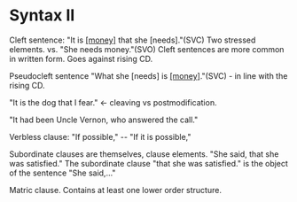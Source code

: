 Syntax II
====================

Cleft sentence: "It is [[money]](rheme) that she [needs]."(SVC) Two stressed elements.  vs. "She needs money."(SVO)
Cleft sentences are more common in written form. Goes against rising CD.

Pseudocleft sentence "What she [needs] is [[money]](rheme)."(SVC) - in line with the rising CD.

"It is the dog that I fear." <- cleaving vs postmodification.

"It had been Uncle Vernon, who answered the call."


Verbless clause: "If possible," -- "If it is possible,"

Subordinate clauses are themselves, clause elements. "She said, that she was satisfied."  The subordinate clause "that she was satisfied." is the object of the sentence "She said,..."

Matric clause.  Contains at least one lower order structure.


